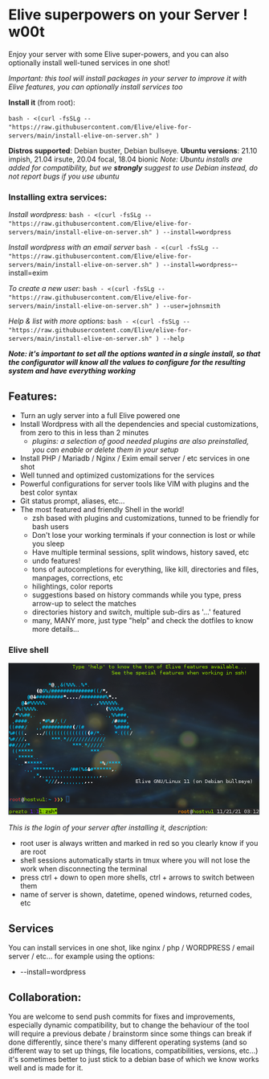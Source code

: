 # Elive superpowers on your Server ! w00t
Enjoy your server with some Elive super-powers, and you can also optionally install well-tuned services in one shot!

_Important: this tool will install packages in your server to improve it with Elive features, you can optionally install services too_

**Install it** (from root):

`bash - <(curl -fsSLg -- "https://raw.githubusercontent.com/Elive/elive-for-servers/main/install-elive-on-server.sh" )`

**Distros supported**: Debian buster, Debian bullseye.
**Ubuntu versions**: 21.10 impish, 21.04 irsute, 20.04 focal, 18.04 bionic
_Note: Ubuntu installs are added for compatibility, but we **strongly** suggest to use Debian instead, do not report bugs if you use ubuntu_ 

### Installing extra services:

_Install wordpress:_
`bash - <(curl -fsSLg -- "https://raw.githubusercontent.com/Elive/elive-for-servers/main/install-elive-on-server.sh" ) --install=wordpress`

_Install wordpress with an email server_
`bash - <(curl -fsSLg -- "https://raw.githubusercontent.com/Elive/elive-for-servers/main/install-elive-on-server.sh" ) --install=wordpress`--install=exim

_To create a new user:_
`bash - <(curl -fsSLg -- "https://raw.githubusercontent.com/Elive/elive-for-servers/main/install-elive-on-server.sh" ) --user=johnsmith`

_Help & list with more options:_
`bash - <(curl -fsSLg -- "https://raw.githubusercontent.com/Elive/elive-for-servers/main/install-elive-on-server.sh" ) --help`

___Note: it's important to set all the options wanted in a single install, so that the configurator will know all the values to configure for the resulting system and have everything working___

## Features:
* Turn an ugly server into a full Elive powered one
* Install Wordpress with all the dependencies and special customizations, from zero to this in less than 2 minutes
  * _plugins: a selection of good needed plugins are also preinstalled, you can enable or delete them in your setup_
* Install PHP / Mariadb / Nginx / Exim email server / etc services in one shot
* Well tunned and optimized customizations for the services
* Powerful configurations for server tools like VIM with plugins and the best color syntax
* Git status prompt, aliases, etc...
* The most featured and friendly Shell in the world!
  * zsh based with plugins and customizations, tunned to be friendly for bash users
  * Don't lose your working terminals if your connection is lost or while you sleep
  * Have multiple terminal sessions, split windows, history saved, etc
  * undo features!
  * tons of autocompletions for everything, like kill<tab>, directories and files, manpages, corrections, etc
  * hilightings, color reports
  * suggestions based on history commands while you type, press arrow-up to select the matches
  * directories history and switch, multiple sub-dirs as '...' featured
  * many, MANY more, just type "help" and check the dotfiles to know more details...

### Elive shell
![screenshot login](screenshots/screenshot-login.png)

_This is the login of your server after installing it, description:_
* root user is always written and marked in red so you clearly know if you are root
* shell sessions automatically starts in tmux where you will not lose the work when disconnecting the terminal
* press ctrl + down to open more shells, ctrl + arrows to switch between them
* name of server is shown, datetime, opened windows, returned codes, etc
 
 ## Services
 You can install services in one shot, like nginx / php / WORDPRESS / email server / etc... for example using the options:
 * --install=wordpress



## Collaboration:
You are welcome to send push commits for fixes and improvements, especially dynamic compatibility, but to change the behaviour of the tool will require a previous debate / brainstorm since some things can break if done differently, since there's many different operating systems (and so different way to set up things, file locations, compatibilities, versions, etc...) it's sometimes better to just stick to a debian base of which we know works well and is made for it.
